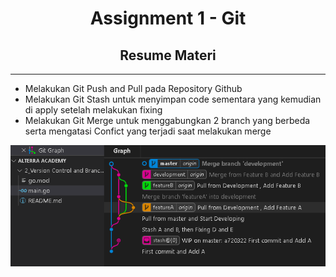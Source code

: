 <h1 align="center">Assignment 1 - Git</h1>
<h2 align="center">Resume Materi</h2>
<hr>

<ul>
    <li>Melakukan Git Push and Pull pada Repository Github</li>
    <li>Melakukan Git Stash untuk menyimpan code sementara yang kemudian di apply setelah melakukan fixing</li>
    <li>Melakukan Git Merge untuk menggabungkan 2 branch yang berbeda serta mengatasi Confict yang terjadi saat melakukan merge</li>
</ul>

<img src="Screenshot_git.png" alt="Screenshot Git">
